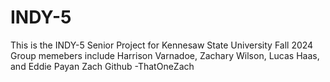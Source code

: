 # INDY-5
This is the INDY-5 Senior Project for Kennesaw State University Fall 2024
Group memebers include Harrison Varnadoe, Zachary Wilson, Lucas Haas, and Eddie Payan
Zach Github -ThatOneZach